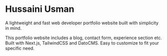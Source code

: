 # Hussaini Usman

A lightweight and fast web developer portfolio website built with simplicity in mind.

This portfolio website includes a blog, contact form, experience section etc.
Built with Next.js, TailwindCSS and DatoCMS. Easy to customize to fit your specific need.
